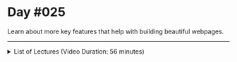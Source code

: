 # Day #025
Learn about more key features that help with building beautiful webpages.

---

<details>
    <summary>List of Lectures (Video Duration: 56 minutes)</summary>
    <ul>
        <li>Introducing CSS Variables / CSS Custom Properties</li>
        <li>CSS Variables in Action</li>
        <li>Comparing "root" vs "html" vs "*" Selectors</li>
        <li>Understanding CSS Transformations</li>
        <li>Adding CSS Transitions</li>
        <li>Working with SVGs</li>
    </ul>
</details>